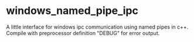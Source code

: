 # windows_named_pipe_ipc

A little interface for windows ipc communication using named pipes in c++.
Compile with preprocessor definition "DEBUG" for error output.
